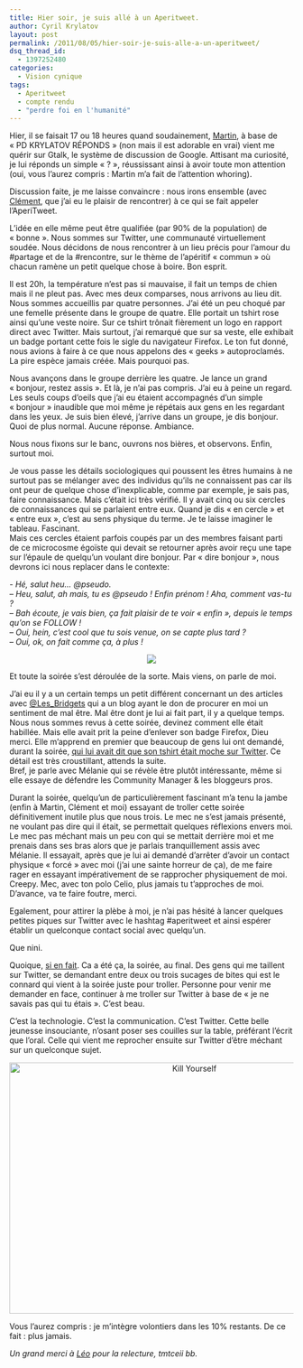 ```yaml
---
title: Hier soir, je suis allé à un Aperitweet.
author: Cyril Krylatov
layout: post
permalink: /2011/08/05/hier-soir-je-suis-alle-a-un-aperitweet/
dsq_thread_id:
  - 1397252480
categories:
  - Vision cynique
tags:
  - Aperitweet
  - compte rendu
  - "perdre foi en l'humanité"
---
```

Hier, il se faisait 17 ou 18 heures quand soudainement, [Martin][1], à base de &laquo;&nbsp;PD KRYLATOV RÉPONDS&nbsp;&raquo; (non mais il est adorable en vrai) vient me quérir sur Gtalk, le système de discussion de Google. Attisant ma curiosité, je lui réponds un simple &laquo;&nbsp;?&nbsp;&raquo;, réussissant ainsi à avoir toute mon attention (oui, vous l&rsquo;aurez compris : Martin m&rsquo;a fait de l&rsquo;attention whoring).

Discussion faite, je me laisse convaincre : nous irons ensemble (avec [Clément][2], que j&rsquo;ai eu le plaisir de rencontrer) à ce qui se fait appeler l&rsquo;AperiTweet.

L&rsquo;idée en elle même peut être qualifiée (par 90% de la population) de &laquo;&nbsp;bonne&nbsp;&raquo;. Nous sommes sur Twitter, une communauté virtuellement soudée. Nous décidons de nous rencontrer à un lieu précis pour l&rsquo;amour du #partage et de la #rencontre, sur le thème de l&rsquo;apéritif &laquo;&nbsp;commun&nbsp;&raquo; où chacun ramène un petit quelque chose à boire. Bon esprit.

Il est 20h, la température n&rsquo;est pas si mauvaise, il fait un temps de chien mais il ne pleut pas. Avec mes deux comparses, nous arrivons au lieu dit. Nous sommes accueillis par quatre personnes. J&rsquo;ai été un peu choqué par une femelle présente dans le groupe de quatre. Elle portait un tshirt rose ainsi qu&rsquo;une veste noire. Sur ce tshirt trônait fièrement un logo en rapport direct avec Twitter. Mais surtout, j&rsquo;ai remarqué que sur sa veste, elle exhibait un badge portant cette fois le sigle du navigateur Firefox. Le ton fut donné, nous avions à faire à ce que nous appelons des &laquo;&nbsp;geeks&nbsp;&raquo; autoproclamés. La pire espèce jamais créée. Mais pourquoi pas.

Nous avançons dans le groupe derrière les quatre. Je lance un grand &laquo;&nbsp;bonjour, restez assis&nbsp;&raquo;. Et là, je n&rsquo;ai pas compris. J&rsquo;ai eu à peine un regard. Les seuls coups d&rsquo;oeils que j&rsquo;ai eu étaient accompagnés d&rsquo;un simple &laquo;&nbsp;bonjour&nbsp;&raquo; inaudible que moi même je répétais aux gens en les regardant dans les yeux. Je suis bien élevé, j&rsquo;arrive dans un groupe, je dis bonjour. Quoi de plus normal. Aucune réponse. Ambiance.

Nous nous fixons sur le banc, ouvrons nos bières, et observons. Enfin, surtout moi.

Je vous passe les détails sociologiques qui poussent les êtres humains à ne surtout pas se mélanger avec des individus qu&rsquo;ils ne connaissent pas car ils ont peur de quelque chose d&rsquo;inexplicable, comme par exemple, je sais pas, faire connaissance. Mais c&rsquo;était ici très vérifié. Il y avait cinq ou six cercles de connaissances qui se parlaient entre eux. Quand je dis &laquo;&nbsp;en cercle&nbsp;&raquo; et &laquo;&nbsp;entre eux&nbsp;&raquo;, c&rsquo;est au sens physique du terme. Je te laisse imaginer le tableau. Fascinant.  
Mais ces cercles étaient parfois coupés par un des membres faisant parti de ce microcosme égoïste qui devait se retourner après avoir reçu une tape sur l&rsquo;épaule de quelqu&rsquo;un voulant dire bonjour. Par &laquo;&nbsp;dire bonjour&nbsp;&raquo;, nous devrons ici nous replacer dans le contexte: 

*- Hé, salut heu&#8230; @pseudo.  
&#8211; Heu, salut, ah mais, tu es @pseudo ! Enfin prénom ! Aha, comment vas-tu ?  
&#8211; Bah écoute, je vais bien, ça fait plaisir de te voir &laquo;&nbsp;enfin&nbsp;&raquo;, depuis le temps qu&rsquo;on se FOLLOW !  
&#8211; Oui, hein, c&rsquo;est cool que tu sois venue, on se capte plus tard ?  
&#8211; Oui, ok, on fait comme ça, à plus !*

<p style="text-align:center;">
  <a href="http://ragefac.es/66"><img src="http://ragefac.es/faces/0d928d39f6c23d7fe32ecefc61cd8dc5.png" /></a>
</p>

Et toute la soirée s&rsquo;est déroulée de la sorte. Mais viens, on parle de moi.

J&rsquo;ai eu il y a un certain temps un petit différent concernant un des articles avec [@Les_Bridgets][3] qui a un blog ayant le don de procurer en moi un sentiment de mal être. Mal être dont je lui ai fait part, il y a quelque temps. Nous nous sommes revus à cette soirée, devinez comment elle était habillée. Mais elle avait prit la peine d&rsquo;enlever son badge Firefox, Dieu merci. Elle m&rsquo;apprend en premier que beaucoup de gens lui ont demandé, durant la soirée, [qui lui avait dit que son tshirt était moche sur Twitter][4]. Ce détail est très croustillant, attends la suite.  
Bref, je parle avec Mélanie qui se révèle être plutôt intéressante, même si elle essaye de défendre les Community Manager & les bloggeurs pros.

Durant la soirée, quelqu&rsquo;un de particulièrement fascinant m&rsquo;a tenu la jambe (enfin à Martin, Clément et moi) essayant de troller cette soirée définitivement inutile plus que nous trois. Le mec ne s&rsquo;est jamais présenté, ne voulant pas dire qui il était, se permettait quelques réflexions envers moi. Le mec pas méchant mais un peu con qui se mettait derrière moi et me prenais dans ses bras alors que je parlais tranquillement assis avec Mélanie. Il essayait, après que je lui ai demandé d’arrêter d’avoir un contact physique &laquo;&nbsp;forcé&nbsp;&raquo; avec moi (j’ai une sainte horreur de ça), de me faire rager en essayant impérativement de se rapprocher physiquement de moi. Creepy. Mec, avec ton polo Celio, plus jamais tu t&rsquo;approches de moi. D&rsquo;avance, va te faire foutre, merci.

Egalement, pour attirer la plèbe à moi, je n&rsquo;ai pas hésité à lancer quelques petites piques sur Twitter avec le hashtag #aperitweet et ainsi espérer établir un quelconque contact social avec quelqu&rsquo;un.

Que nini.

Quoique, [si en fait][5]. Ca a été ça, la soirée, au final. Des gens qui me taillent sur Twitter, se demandant entre deux ou trois sucages de bites qui est le connard qui vient à la soirée juste pour troller. Personne pour venir me demander en face, continuer à me troller sur Twitter à base de &laquo;&nbsp;je ne savais pas qui tu étais&nbsp;&raquo;. C&rsquo;est beau.

C&rsquo;est la technologie. C&rsquo;est la communication. C&rsquo;est Twitter. Cette belle jeunesse insouciante, n&rsquo;osant poser ses couilles sur la table, préférant l&rsquo;écrit que l&rsquo;oral. Celle qui vient me reprocher ensuite sur Twitter d’être méchant sur un quelconque sujet.

<p style="text-align:center;">
  <img src="http://blog.c-krylatov.com/wp-content/uploads/2011/08/kill_yourself.jpg" alt="Kill Yourself" title="Kill Yourself" width="640" height="445" class="alignnone size-full wp-image-156" />
</p>

Vous l&rsquo;aurez compris : je m&rsquo;intègre volontiers dans les 10% restants. De ce fait : plus jamais.

*Un grand merci à [Léo][6] pour la relecture, tmtceii bb.*

 [1]: http://twitter.com/martinzack
 [2]: http://twitter.com/koyboyboy/
 [3]: https://twitter.com/#!/Les_Bridgets
 [4]: https://twitter.com/IAmNotCyril/status/99183757948497920
 [5]: https://twitter.com/#!/Eowenn/status/99238611534356482
 [6]: https://twitter.com/monsieurloyal